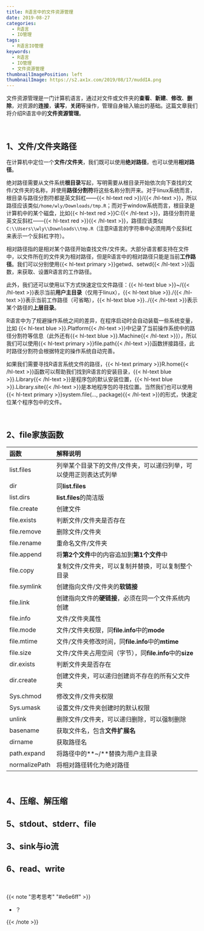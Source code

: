 ```yaml
---
title: R语言中的文件资源管理
date: 2019-08-27
categories:
  - R语言
  - IO管理
tags:
  - R语言IO管理
keywords:
  - R语言
  - IO管理
  - 文件资源管理
thumbnailImagePosition: left
thumbnailImage: https://s2.ax1x.com/2019/08/17/muddIA.png
---
```


文件资源管理是一门计算机语言，通过对文件或文件夹的**查看**、**新建**、**修改**、**删除**，对资源的**连接**，**读写**，**关闭**等操作，管理自身输入输出的基础。这篇文章我们将介绍R语言中的**文件资源管理**。

<!--more-->

<!-- toc -->

<br>

## 1、文件/文件夹路径

在计算机中定位一个**文件/文件夹**，我们既可以使用**绝对路径**，也可以使用**相对路径**。

绝对路径需要从文件系统**根目录**写起，写明需要从根目录开始依次向下查找的文件/文件夹的名称，并使用**路径分割符**将这些名称分割开来。对于linux系统而言，根目录与路径分割符都是英文斜杠——{{< hl-text red >}}/{{< /hl-text >}}，所以路径应该类似`/home/wly/Downloads/tmp.R`；而对于window系统而言，根目录是计算机中的某个磁盘，比如{{< hl-text red >}}C:\{{< /hl-text >}}，路径分割符是英文反斜杠——{{< hl-text red >}}\{{< /hl-text >}}，路径应该类似`C:\\Users\\wly\\Downloads\\tmp.R`（注意R语言的字符串中必须用两个反斜杠来表示一个反斜杠字符）。

相对路径指的是相对某个路径开始查找文件/文件夹。大部分语言都支持在文件中，以文件所在的文件夹为相对路径，但是R语言中的相对路径只能是当前**工作路径**。我们可以分别使用{{< hl-text primary >}}getwd、setwd{{< /hl-text >}}函数，来获取、设置R语言的工作路径。

此外，我们还可以使用以下方式快速定位文件路径：{{< hl-text blue >}}~/{{< /hl-text >}}表示当前**用户主目录**（仅用于linux），{{< hl-text blue >}}./{{< /hl-text >}}表示当前工作路径（可省略），{{< hl-text blue >}}../{{< /hl-text >}}表示某个路径的**上层目录**。

R语言中为了规避操作系统之间的差异，在程序启动时会自动装载一些系统变量，比如
{{< hl-text blue >}}.Platform{{< /hl-text >}}中记录了当前操作系统中的路径分割符等信息（此外还有{{< hl-text blue >}}.Machine{{< /hl-text >}}），所以我们可以使用{{< hl-text primary >}}file.path{{< /hl-text >}}函数拼接路径，此时路径分割符会根据特定的操作系统自动完善。

如果我们需要寻找R语言系统文件的路径，{{< hl-text primary >}}R.home{{< /hl-text >}}函数可以帮助我们找到R语言的安装目录，{{< hl-text blue >}}.Library{{< /hl-text >}}是程序包的默认安装位置，{{< hl-text blue >}}.Library.site{{< /hl-text >}}是本地程序包的寻找位置。当然我们也可以使用{{< hl-text primary >}}system.file(..., package){{< /hl-text >}}的形式，快速定位某个程序包中的文件。

<br>

## 2、file家族函数

| 函数            | 解释说明                                                      
|:----------------|:--------
| list.files      | 列举某个目录下的文件/文件夹，可以递归列举，可以使用正则表达式列举
| dir             | 同**list.files**
| list.dirs       | **list.files**的简洁版
| file.create     | 创建文件
| file.exists     | 判断文件/文件夹是否存在
| file.remove     | 删除文件/文件夹
| file.rename     | 重命名文件/文件夹
| file.append     | 将**第2个文件**中的内容追加到**第1个文件**中
| file.copy       | 复制文件/文件夹，可以复制并替换，可以复制整个目录
| file.symlink    | 创建指向文件/文件夹的**软链接**
| file.link       | 创建指向文件的**硬链接**，必须在同一个文件系统内创建
| file.info       | 文件/文件夹属性
| file.mode       | 文件/文件夹权限，同**file.info**中的**mode**
| file.mtime      | 文件/文件夹修改时间，同**file.info**中的**mtime**
| file.size       | 文件/文件夹占用空间（字节），同**file.info**中的**size**
| dir.exists      | 判断文件夹是否存在
| dir.create      | 创建文件夹，可以递归创建尚不存在的所有父文件夹
| Sys.chmod       | 修改文件/文件夹权限
| Sys.umask       | 设置文件/文件夹创建时的默认权限
| unlink          | 删除文件/文件夹，可以递归删除，可以强制删除
| basename        | 获取文件名，包含**文件扩展名**
| dirname         | 获取路径名
| path.expand     | 将路径中的**~/**替换为用户主目录
| normalizePath   | 将相对路径转化为绝对路径









<br>

## 4、压缩、解压缩


## 5、stdout、stderr、file

## 3、sink与io流

## 6、read、write

<br>

{{< note "思考思考" "#e6e6ff" >}}
- ？

{{< /note >}}

<br>
